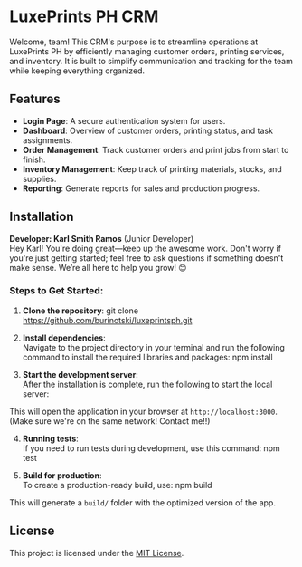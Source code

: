 # LuxePrints PH CRM

Welcome, team! This CRM's purpose is to streamline operations at LuxePrints PH by efficiently managing customer orders, printing services, and inventory. It is built to simplify communication and tracking for the team while keeping everything organized.

## Features

- **Login Page**: A secure authentication system for users.
- **Dashboard**: Overview of customer orders, printing status, and task assignments.
- **Order Management**: Track customer orders and print jobs from start to finish.
- **Inventory Management**: Keep track of printing materials, stocks, and supplies.
- **Reporting**: Generate reports for sales and production progress.

## Installation

**Developer: Karl Smith Ramos** (Junior Developer)  
Hey Karl! You're doing great—keep up the awesome work. Don't worry if you're just getting started; feel free to ask questions if something doesn't make sense. We’re all here to help you grow! 😊

### Steps to Get Started:

1. **Clone the repository**:
git clone https://github.com/burinotski/luxeprintsph.git

2. **Install dependencies**:  
Navigate to the project directory in your terminal and run the following command to install the required libraries and packages: npm install

3. **Start the development server**:  
After the installation is complete, run the following to start the local server: 

This will open the application in your browser at `http://localhost:3000`.
(Make sure we're on the same network! Contact me!!)

4. **Running tests**:  
If you need to run tests during development, use this command: npm test

5. **Build for production**:  
To create a production-ready build, use: npm build

This will generate a `build/` folder with the optimized version of the app.

## License

This project is licensed under the [MIT License](https://opensource.org/licenses/MIT).





